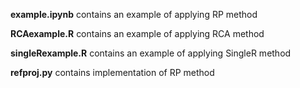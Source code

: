 **example.ipynb** contains an example of applying RP method

**RCAexample.R** contains an example of applying RCA method

**singleRexample.R** contains an example of applying SingleR method

**refproj.py** contains implementation of RP method
